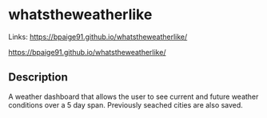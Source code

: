 # whatstheweatherlike
Links:  https://bpaige91.github.io/whatstheweatherlike/

 https://bpaige91.github.io/whatstheweatherlike/
## Description
A weather dashboard that allows the user to see current and future weather conditions over a 5 day span. Previously seached cities are also saved.

